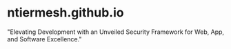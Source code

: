 # ntiermesh.github.io
"Elevating Development with an Unveiled Security Framework for Web, App, and Software Excellence."
